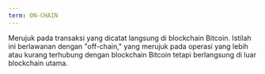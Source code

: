 ```yaml
---
term: ON-CHAIN
---
```


Merujuk pada transaksi yang dicatat langsung di blockchain Bitcoin. Istilah ini berlawanan dengan "off-chain," yang merujuk pada operasi yang lebih atau kurang terhubung dengan blockchain Bitcoin tetapi berlangsung di luar blockchain utama.
